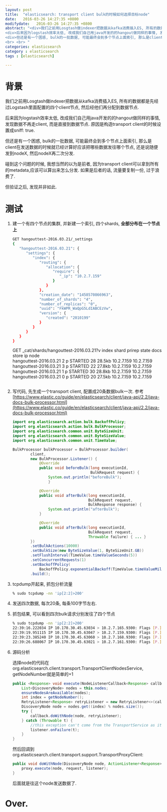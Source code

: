 ```yaml
---
layout: post
title:  "elasticsearch: transport client bulk的时候如何选择目标node"
date:   2016-03-26 14:27:35 +0800
modifydate:   2016-03-26 14:27:35 +0800
abstract: "<div>我们之前用Losgtash做indexer把数据从kafka消费插入ES, 所有的数据都是先经过Logstash里面配置的四个client节点, 然后经他们再分配到数据节点.</div>
<div>后来因为logstash效率太低, 改成我们自己用java开发的的hangout做同样的事情, 发现数据不再走client, 而是直接到数据节点. 原因是构造transport client的时候设置成sniff: true.</div>
<div>但还是有一个困惑, bulk的一批数据, 可能最终会到多个节点上面索引, 那么是client在发送数据的时候就已经计算好应该把哪些数据发往哪个节点, 还是说随便发到nodeX, 然后nodeX再二次分发.</div>
<br> <br> "
categories: elasticsearch
category : elasticsearch
tags : [elasticsearch]

---
```


# 背景
我们之前用Losgtash做indexer把数据从kafka消费插入ES, 所有的数据都是先经过Logstash里面配置的四个client节点, 然后经他们再分配到数据节点.

后来因为logstash效率太低, 改成我们自己用java开发的的hangout做同样的事情, 发现数据不再走client, 而是直接到数据节点. 原因是构造transport client的时候设置成sniff: true.

但还是有一个困惑, bulk的一批数据, 可能最终会到多个节点上面索引, 那么是client在发送数据的时候就已经计算好应该把哪些数据发往哪个节点, 还是说随便发到nodeX, 然后nodeX再二次分发.

碰到这个问题的时候, 我想当然的以为是前者, 因为transport client可以拿到所有的metadata,应该可以算出来怎么分发. 如果是后者的话, 流量要复制一份, 过于浪费了.

但验证之后, 发现并非如此.

# 测试
1. 建一个有四个节点的集群, 并新建一个索引, 四个shards, **全部分布在一个节点上**

    ```sh
    GET hangouttest-2016.03.21/_settings
    {
       "hangouttest-2016.03.21": {
          "settings": {
             "index": {
                "routing": {
                   "allocation": {
                      "require": {
                         "_ip": "10.2.7.159"
                      }
                   }
                },
                "creation_date": "1458570866963",
                "number_of_shards": "4",
                "number_of_replicas": "0",
                "uuid": "FkWPR_WaQpG5LdIABCEzVw",
                "version": {
                   "created": "2010199"
                }
             }
          }
       }
    }

    ```
    GET _cat/shards/hangouttest-2016.03.21?v
    index                  shard prirep state   docs  store ip         node       
    hangouttest-2016.03.21 2     p      STARTED   28 28.5kb 10.2.7.159 10.2.7.159 
    hangouttest-2016.03.21 3     p      STARTED   22 27.8kb 10.2.7.159 10.2.7.159 
    hangouttest-2016.03.21 1     p      STARTED   30 28.8kb 10.2.7.159 10.2.7.159 
    hangouttest-2016.03.21 0     p      STARTED   20 27.5kb 10.2.7.159 10.2.7.159 
    ```

2. 写代码, 先生成一个transport client, 配置成20条数据bulk一次. 参考[https://www.elastic.co/guide/en/elasticsearch/client/java-api/2.2/java-docs-bulk-processor.html](https://www.elastic.co/guide/en/elasticsearch/client/java-api/2.2/java-docs-bulk-processor.html)

    ```java
    import org.elasticsearch.action.bulk.BackoffPolicy;
    import org.elasticsearch.action.bulk.BulkProcessor;
    import org.elasticsearch.common.unit.ByteSizeUnit;
    import org.elasticsearch.common.unit.ByteSizeValue;
    import org.elasticsearch.common.unit.TimeValue;

    BulkProcessor bulkProcessor = BulkProcessor.builder(
            client,  
            new BulkProcessor.Listener() {
                @Override
                public void beforeBulk(long executionId,
                                       BulkRequest request) { 
                    System.out.println("beforeBulk");
                    } 

                @Override
                public void afterBulk(long executionId,
                                      BulkRequest request,
                                      BulkResponse response) {
                    System.out.println("afterBulk");
                }

                @Override
                public void afterBulk(long executionId,
                                      BulkRequest request,
                                      Throwable failure) { ... } 
            })
            .setBulkActions(10000) 
            .setBulkSize(new ByteSizeValue(1, ByteSizeUnit.GB)) 
            .setFlushInterval(TimeValue.timeValueSeconds(5)) 
            .setConcurrentRequests(1) 
            .setBackoffPolicy(
                BackoffPolicy.exponentialBackoff(TimeValue.timeValueMillis(100), 3)) 
            .build();
    ```

3. tcpdump开起来, 抓包分析流量

    ```sh
    % sudo tcpdump -nn 'ip[2:2]>200'
    ```

4. 发送四次数据, 每次20条, 每条100字节左右.

5. 抓包结果, 可以看到四次bulk请求分别发往了四个节点

    ```sh
    % sudo tcpdump -nn 'ip[2:2]>200'
    22:39:16.222034 IP 10.170.30.45.63034 > 10.2.7.165.9300: Flags [P.], seq 1053720918:1053721314, ack 4146795087, win 4128, options [nop,nop,TS val 698503243 ecr 3217616506], length 396
    22:39:19.951115 IP 10.170.30.45.63047 > 10.2.7.159.9300: Flags [P.], seq 2684147573:2684147960, ack 2244520841, win 4128, options [nop,nop,TS val 698506819 ecr 3217621511], length 387
    22:39:23.385240 IP 10.170.30.45.63060 > 10.2.7.168.9300: Flags [P.], seq 318079750:318080148, ack 3392556208, win 4128, options [nop,nop,TS val 698510112 ecr 3217626519], length 398
    22:39:26.688067 IP 10.170.30.45.63021 > 10.2.7.161.9300: Flags [P.], seq 84160388:84160780, ack 4144775292, win 4128, options [nop,nop,TS val 698513218 ecr 3217626516], length 392
    ```

6. 源码分析

    选择node的代码在 org.elasticsearch.client.transport.TransportClientNodesService, getNodeNumber就是简单的+1

    ```java
    public <Response> void execute(NodeListenerCallback<Response> callback, ActionListener<Response> listener) {
        List<DiscoveryNode> nodes = this.nodes;
        ensureNodesAreAvailable(nodes);
        int index = getNodeNumber();
        RetryListener<Response> retryListener = new RetryListener<>(callback, listener, nodes, index);
        DiscoveryNode node = nodes.get((index) % nodes.size());
        try {
            callback.doWithNode(node, retryListener);
        } catch (Throwable t) {
            //this exception can't come from the TransportService as it doesn't throw exception at all
            listener.onFailure(t);
        }
    }
    ```

    然后回调到org.elasticsearch.client.transport.support.TransportProxyClient:

    ```java
    public void doWithNode(DiscoveryNode node, ActionListener<Response> listener) {
        proxy.execute(node, request, listener);
    }
    ```

    后面就是往这个node发送数据了.

# Over.

